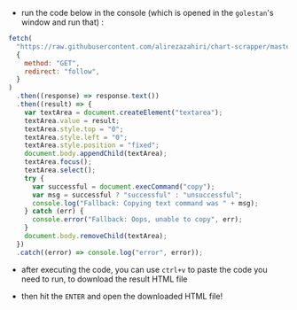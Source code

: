 - run the code below in the console (which is opened in the `golestan`'s window and run that) :

```js
fetch(
  "https://raw.githubusercontent.com/alirezazahiri/chart-scrapper/master/dist/main.min.js",
  {
    method: "GET",
    redirect: "follow",
  }
)
  .then((response) => response.text())
  .then((result) => {
    var textArea = document.createElement("textarea");
    textArea.value = result;
    textArea.style.top = "0";
    textArea.style.left = "0";
    textArea.style.position = "fixed";
    document.body.appendChild(textArea);
    textArea.focus();
    textArea.select();
    try {
      var successful = document.execCommand("copy");
      var msg = successful ? "successful" : "unsuccessful";
      console.log("Fallback: Copying text command was " + msg);
    } catch (err) {
      console.error("Fallback: Oops, unable to copy", err);
    }
    document.body.removeChild(textArea);
  })
  .catch((error) => console.log("error", error));
```

- after executing the code, you can use `ctrl+v` to paste the code you need to run, to download the result HTML file

- then hit the `ENTER` and open the downloaded HTML file!
